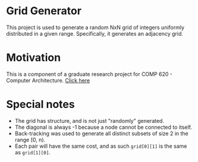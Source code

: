 # Grid Generator
This project is used to generate a random NxN grid of integers uniformly distributed in a given range. Specifically, it generates an adjacency grid.

# Motivation
This is a component of a graduate research project for COMP 620 - Computer Architecture. [Click here](https://github.com/aciodev/TheTravelingSalesman)

# Special notes
* The grid has structure, and is not just "randomly" generated.
* The diagonal is always -1 because a node cannot be connected to itself.
* Back-tracking was used to generate all distinct subsets of size 2 in the range [0, n).
* Each pair will have the same cost, and as such `grid[0][1]` is the same as `grid[1][0]`.
